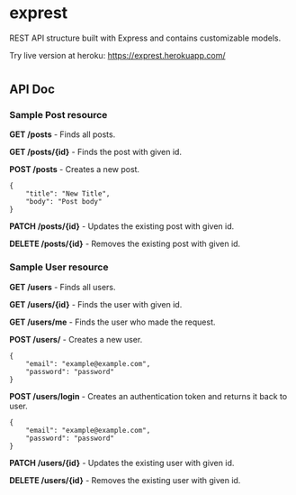 # exprest
REST API structure built with Express and contains customizable models.

Try live version at heroku: https://exprest.herokuapp.com/

#

## API Doc

### Sample Post resource
**GET /posts** - Finds all posts.

**GET /posts/{id}** - Finds the post with given id.

**POST /posts** - Creates a new post.

    {
        "title": "New Title", 
        "body": "Post body"
    }

**PATCH /posts/{id}** - Updates the existing post with given id. 

**DELETE /posts/{id}** - Removes the existing post with given id.

### Sample User resource
**GET /users** - Finds all users.

**GET /users/{id}** - Finds the user with given id.

**GET /users/me** - Finds the user who made the request.

**POST /users/** - Creates a new user.

    {
        "email": "example@example.com", 
        "password": "password"
    }

**POST /users/login** - Creates an authentication token and returns it back to user.

    {
        "email": "example@example.com", 
        "password": "password"
    }

**PATCH /users/{id}** - Updates the existing user with given id.

**DELETE /users/{id}** - Removes the existing user with given id.